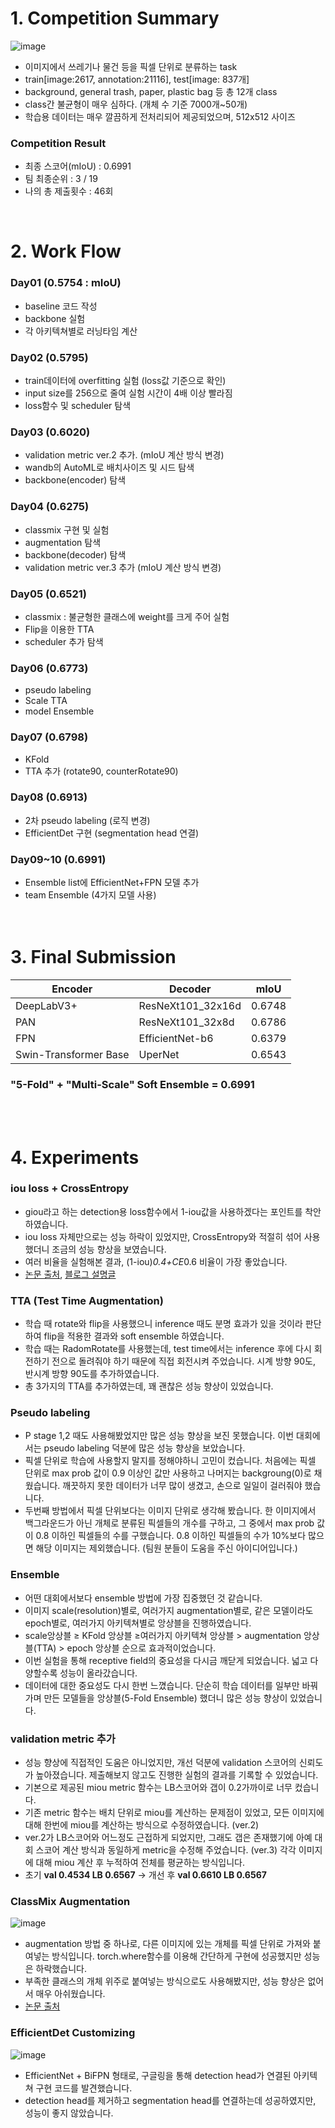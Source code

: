 # 1. Competition Summary
![image](https://user-images.githubusercontent.com/75927764/125186300-8e7b8a00-e264-11eb-8939-76a5ed29a7be.png)
- 이미지에서 쓰레기나 물건 등을 픽셀 단위로 분류하는 task
- train[image:2617, annotation:21116],   test[image: 837개]
- background, general trash, paper, plastic bag 등 총 12개 class
- class간 불균형이 매우 심하다. (개체 수 기준 7000개~50개)
- 학습용 데이터는 매우 깔끔하게 전처리되어 제공되었으며, 512x512 사이즈

### Competition Result
- 최종 스코어(mIoU) : 0.6991
- 팀 최종순위 : 3 / 19
- 나의 총 제출횟수 : 46회

</br>

# 2. Work Flow
### Day01                           (0.5754 : mIoU)

- baseline 코드 작성
- backbone 실험
- 각 아키텍쳐별로 러닝타임 계산

### Day02                           (0.5795)

- train데이터에 overfitting 실험 (loss값 기준으로 확인)
- input size를 256으로 줄여 실험 시간이 4배 이상 빨라짐
- loss함수 및 scheduler 탐색

### Day03                           (0.6020)

- validation metric ver.2 추가. (mIoU 계산 방식 변경)
- wandb의 AutoML로 배치사이즈 및 시드 탐색
- backbone(encoder) 탐색

### Day04                           (0.6275)

- classmix 구현 및 실험
- augmentation 탐색
- backbone(decoder) 탐색
- validation metric ver.3 추가 (mIoU 계산 방식 변경)

### Day05                                    (0.6521)

- classmix : 불균형한 클래스에 weight를 크게 주어 실험
- Flip을 이용한 TTA
- scheduler 추가 탐색

### Day06                                    (0.6773)

- pseudo labeling
- Scale TTA
- model Ensemble

### Day07                                    (0.6798)

- KFold
- TTA 추가 (rotate90, counterRotate90)

### Day08                                    (0.6913)

- 2차 pseudo labeling (로직 변경)
- EfficientDet 구현 (segmentation head 연결)

### Day09~10                              (0.6991)

- Ensemble list에 EfficientNet+FPN 모델 추가
- team Ensemble (4가지 모델 사용)
</br></br></br>

# 3. Final Submission
|Encoder|Decoder|mIoU|
|--|--|--|
|DeepLabV3+| ResNeXt101_32x16d| 0.6748|
|PAN| ResNeXt101_32x8d 			 |0.6786|
|FPN| EfficientNet-b6 				 |0.6379|
|Swin-Transformer Base|UperNet		 	 |0.6543|

### **"5-Fold" + "Multi-Scale" Soft Ensemble = 0.6991**
</br></br>

# 4. Experiments
### iou loss + CrossEntropy

- giou라고 하는 detection용 loss함수에서 1-iou값을 사용하겠다는 포인트를 착안하였습니다.
- iou loss 자체만으로는 성능 하락이 있었지만, CrossEntropy와 적절히 섞어 사용했더니 조금의 성능 향상을 보였습니다.
- 여러 비율을 실험해본 결과, (1-iou)*0.4+CE*0.6 비율이 가장 좋았습니다.
- [논문 출처](https://arxiv.org/pdf/1902.09630.pdf), [블로그 설명글](https://gaussian37.github.io/vision-detection-giou/)

### TTA (Test Time Augmentation)

- 학습 때 rotate와 flip을 사용했으니 inference 때도 분명 효과가 있을 것이라 판단하여 flip을 적용한 결과와 soft ensemble 하였습니다.
- 학습 때는 RadomRotate를 사용했는데, test time에서는 inference 후에 다시 회전하기 전으로 돌려줘야 하기 때문에 직접 회전시켜 주었습니다. 시계 방향 90도, 반시계 방향 90도를 추가하였습니다.
- 총 3가지의 TTA를 추가하였는데, 꽤 괜찮은 성능 향상이 있었습니다.

### Pseudo labeling

- P stage 1,2 때도 사용해봤었지만 많은 성능 향상을 보진 못했습니다. 이번 대회에서는 pseudo labeling 덕분에 많은 성능 향상을 보았습니다.
- 픽셀 단위로 학습에 사용할지 말지를 정해야하니 고민이 컸습니다. 처음에는 픽셀 단위로 max prob 값이 0.9 이상인 값만 사용하고 나머지는 backgroung(0)로 채웠습니다. 깨끗하지 못한 데이터가 너무 많이 생겼고, 손으로 일일이 걸러줘야 했습니다.
- 두번째 방법에서 픽셀 단위보다는 이미지 단위로 생각해 봤습니다. 한 이미지에서 백그라운드가 아닌 개체로 분류된 픽셀들의 개수를 구하고, 그 중에서 max prob 값이 0.8 이하인 픽셀들의 수를 구했습니다. 0.8 이하인 픽셀들의 수가 10%보다 많으면 해당 이미지는 제외했습니다.
(팀원 분들이 도움을 주신 아이디어입니다.)

### Ensemble

- 어떤 대회에서보다 ensemble 방법에 가장 집중했던 것 같습니다.
- 이미지 scale(resolution)별로, 여러가지 augmentation별로, 같은 모델이라도 epoch별로, 여러가지 아키텍쳐별로 앙상블을 진행하였습니다.
- scale앙상블 ≥ KFold 앙상블 ≥여러가지 아키텍쳐 앙상블 > augmentation 앙상블(TTA) > epoch 앙상블 순으로 효과적이었습니다.
- 이번 실험을 통해 receptive field의 중요성을 다시금 깨닫게 되었습니다. 넓고 다양할수록 성능이 올라갔습니다.
- 데이터에 대한 중요성도 다시 한번 느꼈습니다. 단순히 학습 데이터를 일부만 바꿔가며 만든 모델들을 앙상블(5-Fold Ensemble) 했더니 많은 성능 향상이 있었습니다.

### validation metric 추가

- 성능 향상에 직접적인 도움은 아니었지만, 개선 덕분에 validation 스코어의 신뢰도가 높아졌습니다. 제출해보지 않고도 진행한 실험의 결과를 기록할 수 있었습니다.
- 기본으로 제공된 miou metric 함수는 LB스코어와 갭이 0.2가까이로 너무 컸습니다.
- 기존 metric 함수는 배치 단위로 miou를 계산하는 문제점이 있었고, 모든 이미지에 대해 한번에 miou를 계산하는 방식으로 수정하였습니다. (ver.2)
- ver.2가 LB스코어와 어느정도 근접하게 되었지만, 그래도 갭은 존재했기에 아예 대회 스코어 계산 방식과 동일하게 metric을 수정해 주었습니다. (ver.3)
각각 이미지에 대해 miou 계산 후 누적하여 전체를 평균하는 방식입니다.
- 초기 **val 0.4534  LB 0.6567** -> 개선 후 **val 0.6610 LB 0.6567**

### ClassMix Augmentation

![image](https://user-images.githubusercontent.com/75927764/125187384-59723600-e26a-11eb-9dea-055a131de28a.png)

- augmentation 방법 중 하나로, 다른 이미지에 있는 개체를 픽셀 단위로 가져와 붙여넣는 방식입니다. torch.where함수를 이용해 간단하게 구현에 성공했지만 성능은 하락했습니다.
- 부족한 클래스의 개체 위주로 붙여넣는 방식으로도 사용해봤지만, 성능 향상은 없어서 매우 아쉬웠습니다.
- [논문 출처](https://arxiv.org/pdf/2007.07936.pdf)

### EfficientDet Customizing

![image](https://user-images.githubusercontent.com/75927764/125187377-5119fb00-e26a-11eb-8066-04579138fb6a.png)

- EfficientNet + BiFPN 형태로, 구글링을 통해 detection head가 연결된 아키텍쳐 구현 코드를 발견했습니다.
- detection head를 제거하고 segmentation head를 연결하는데 성공하였지만, 성능이 좋지 않았습니다.

